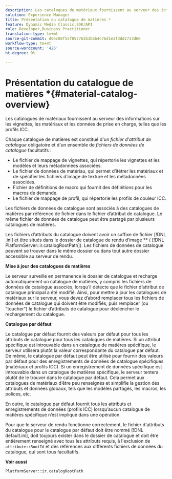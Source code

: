 ```yaml
---
description: Les catalogues de matériaux fournissent au serveur des informations sur les vignettes, les matériaux et les données de prise en charge, telles que les profils ICC.
solution: Experience Manager
title: Présentation du catalogue de matières *
feature: Dynamic Media Classic,SDK/API
role: Developer,Business Practitioner
translation-type: tm+mt
source-git-commit: d0bc88f55f857762b3bab4c76d1e3f3dd2733d60
workflow-type: tm+mt
source-wordcount: '426'
ht-degree: 0%

---
```



# Présentation du catalogue de matières *{#material-catalog-overview}

Les catalogues de matériaux fournissent au serveur des informations sur les vignettes, les matériaux et les données de prise en charge, telles que les profils ICC.

Chaque catalogue de matières est constitué d&#39;un *fichier d&#39;attribut de catalogue* obligatoire et d&#39;un ensemble de *fichiers de données de catalogue* facultatifs :

* Le fichier de mappage de vignettes, qui répertorie les vignettes et les modèles et leurs métadonnées associées.
* Le fichier de données de matériau, qui permet d’itétrer les matériaux et de spécifier les fichiers d’image de texture et les métadonnées associées.
* Fichier de définitions de macro qui fournit des définitions pour les macros de demande.
* Le fichier de mappage de profil, qui répertorie les profils de couleur ICC.

Les fichiers de données de catalogue sont associés à des catalogues de matières par référence de fichier dans le fichier d’attribut de catalogue. Le même fichier de données de catalogue peut être partagé par plusieurs catalogues de matières.

Les fichiers d’attributs du catalogue doivent avoir un suffixe de fichier [!DNL .ini] et être situés dans le dossier de catalogue de rendu d’image ** ( [!DNL PlatformServer::ir.catalogRootPath]). Les fichiers de données de catalogue peuvent se trouver dans le même dossier ou dans tout autre dossier accessible au serveur de rendu.

**Mise à jour des catalogues de matières**

Le serveur surveille en permanence le dossier de catalogue et recharge automatiquement un catalogue de matières, y compris les fichiers de données de catalogue associés, lorsqu’il détecte que le fichier d’attribut de catalogue principal a été modifié. Ainsi, pour mettre à jour les catalogues de matériaux sur le serveur, vous devez d’abord remplacer tous les fichiers de données de catalogue qui doivent être modifiés, puis remplacer (ou &quot;toucher&quot;) le fichier d’attributs de catalogue pour déclencher le rechargement du catalogue.

**Catalogue par défaut**

Le catalogue par défaut fournit des valeurs par défaut pour tous les attributs de catalogue pour tous les catalogues de matières. Si un attribut spécifique est introuvable dans un catalogue de matières spécifique, le serveur utilisera plutôt la valeur correspondante du catalogue par défaut. De même, le catalogue par défaut peut être utilisé pour fournir des valeurs par défaut pour des enregistrements de données de catalogue spécifiques (matériaux et profils ICC). Si un enregistrement de données spécifique est introuvable dans un catalogue de matières spécifique, le serveur tentera plutôt de le trouver dans le catalogue par défaut. Cela permet aux catalogues de matériaux d’être peu renseignés et simplifie la gestion des attributs et données globaux, tels que les modèles partagés, les macros, les polices, etc.

En outre, le catalogue par défaut fournit tous les attributs et enregistrements de données (profils ICC) lorsqu’aucun catalogue de matières spécifique n’est impliqué dans une opération.

Pour que le serveur de rendu fonctionne correctement, le fichier d&#39;attributs du catalogue pour le catalogue par défaut doit être nommé [!DNL default.ini], doit toujours exister dans le dossier de catalogue et doit être entièrement renseigné avec tous les attributs requis, à l&#39;exclusion de `attribute::RootId` et des références aux différents fichiers de données du catalogue, qui sont tous facultatifs.

**Voir aussi**

`PlatformServer::ir.catalogRootPath`
